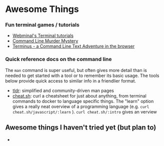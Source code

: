 # Awesome Things

### Fun terminal games / tutorials

* [Webminal's Terminal tutorials](http://www.webminal.org/)
* [Command Line Murder Mystery](https://github.com/veltman/clmystery)
* [Terminus - a Command Line Text Adventure in the browser](http://web.mit.edu/mprat/Public/web/Terminus/Web/main.html)

### Quick reference docs on the command line

The `man` command is super useful, but often gives more detail than is needed to get started with a tool or to remember its basic usage. The tools below provide quick access to similar info in a friendlier format.

* [tldr](https://github.com/tldr-pages/tldr): simplified and community-driven man pages
* [cheat.sh](https://github.com/chubin/cheat.sh): curl a cheatsheet for just about anything, from terminal commands to docker to language specific things. The "learn" option gives a really neat overview of a programming language (e.g. `curl cheat.sh/javascript/:learn` ).  `curl cheat.sh/:intro` gives an verview


## Awesome things I haven't tried yet (but plan to)

* 
